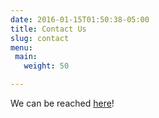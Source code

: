 ```yaml
---
date: 2016-01-15T01:50:38-05:00
title: Contact Us
slug: contact
menu:
 main:
   weight: 50

---
```


We can be reached <a href="mailto:alex@bourget.cc"><paper-button class="primary" raised>here</paper-button></a>!

